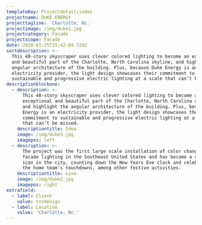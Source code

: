 ```yaml
---
templateKey: Projectdetail/index
projectname: DUKE ENERGY
projecttagline: 'Charlotte, Nc.'
projectimage: /img/duke1.jpg
projectcategory: Facade
projectscope: Facade
date: 2020-01-25T15:42:04.729Z
sortdescription: >-
  This 48-story skyscraper uses clever colored lighting to become an exceptional
  and beautiful part of the Charlotte, North Carolina skyline, and highlight the
  angular architecture of the building. Plus, because Duke Energy is an
  electricity provider, the light design showcases their commitment to
  sustainable and progressive electric lighting at a scale that can’t be missed.
descriptionblockone:
  - description: >-
      This 48-story skyscraper uses clever colored lighting to become an
      exceptional and beautiful part of the Charlotte, North Carolina skyline,
      and highlight the angular architecture of the building. Plus, because Duke
      Energy is an electricity provider, the light design showcases their
      commitment to sustainable and progressive electric lighting at a scale
      that can’t be missed.
    descriptiontitle: Idea
    image: /img/duke3.jpg
    imagepos: left
  - description: >-
      The project was the first large scale installation of color changing
      facade lighting in the Southeast United States and has become a cultural
      icon in the city, counting down the New Years Eve clock and celebrating
      the home team’s touchdowns, among other festive activities.
    descriptiontitle: Live
    image: /img/duke2.jpg
    imagepos: right
extrafield:
  - label: Client
    value: tvsdesign
  - label: Location
    value: 'Charlotte, Nc.'
---
```


